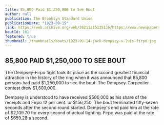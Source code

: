 ```yaml
---
title: 85,800 Paid $1,250,000 to See Bout
author: null
publication: The Brooklyn Standard Union
publicationDate: "1923-09-15"
link: https://web.archive.org/web/20211215135136/https://www.newspapers.com/clip/77858454/the-standard-union/
boutId: 161
featured: true
thumbnail: /thumbnails/bouts/1923-09-14-jack-dempsey-v-luis-firpo.jpg
---
```


## 85,800 PAID $1,250,000 TO SEE BOUT

The Dempsey-Firpo fight took its place as the sccond greatest financial attraction in the history of the ring when it was announced that 85,800 persons had paid $1,250,000 to see the bout. The Dempsey-Carpentier contest drew $1,600,000.

Dempsey is understood to have received $500,000 as his share of the receipts and Firpo 12 per cent. or $156,250. The bout terminated fifty-seven seconds after the second round started. Dempsey's end paid him at the rate of $2,109.70 for every second of actual fighting. Firpo was paid at the rate of $659.28 a second.
